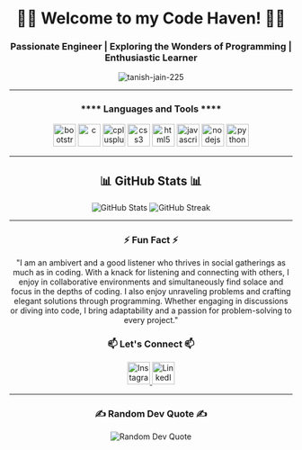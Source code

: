 <h1 align="center">👨‍💻 Welcome to my Code Haven! 👨‍💻</h1>
<h3 align="center">Passionate Engineer | Exploring the Wonders of Programming | Enthusiastic Learner</h3>
<p align="center"> 
    <img src="https://komarev.com/ghpvc/?username=tanish-jain-225&label=Profile%20views&color=0e75b6&style=flat-square" alt="tanish-jain-225" /> 
</p>

<hr>

<h3 align="center">**** Languages and Tools ****</h3>
<p align="center"> 
    <img src="https://cdn-icons-png.flaticon.com/128/5968/5968672.png" alt="bootstrap" width="40" height="40" />
    <img src="https://cdn-icons-png.flaticon.com/128/3665/3665923.png" alt="c" width="40" height="40" /> 
    <img src="https://cdn-icons-png.flaticon.com/128/6132/6132222.png" alt="cplusplus" width="40" height="40" /> 
    <img src="https://cdn-icons-png.flaticon.com/128/732/732190.png" alt="css3" width="40" height="40" /> 
    <img src="https://cdn-icons-png.flaticon.com/128/174/174854.png" alt="html5" width="40" height="40" /> 
    <img src="https://cdn-icons-png.flaticon.com/128/5968/5968292.png" alt="javascript" width="40" height="40" /> 
    <img src="https://t3.ftcdn.net/jpg/03/52/67/82/240_F_352678266_NFcwIwhhY76mkQItT4lCxyxcCTP3LgvY.jpg" alt="nodejs" width="40" height="40" /> 
    <img src="https://cdn-icons-png.flaticon.com/128/5968/5968350.png" alt="python" width="40" height="40" /> 
</p>

<hr>

<h2 align="center">📊 GitHub Stats 📊 </h2>

<p align="center">
    <img src="https://github-readme-stats.vercel.app/api?username=tanish-jain-225&theme=gruvbox&hide_border=false&include_all_commits=true&count_private=false" alt="GitHub Stats" />
    <img src="https://github-readme-streak-stats.herokuapp.com/?user=tanish-jain-225&theme=gruvbox&hide_border=false" alt="GitHub Streak" />
</p>

<hr>

<h3 align="center">⚡ Fun Fact ⚡</h3>
<p align="center">"I am an ambivert and a good listener who thrives in social gatherings as much as in coding. With a knack for listening and connecting with others, I enjoy in collaborative environments and simultaneously find solace and focus in the depths of coding. I also enjoy unraveling problems and crafting elegant solutions through programming. Whether engaging in discussions or diving into code, I bring adaptability and a passion for problem-solving to every project."</p>

<h3 align="center">📫 Let's Connect 📫</h3>
<p align="center">
    <a href="https://instagram.com/tanish_jain_225" target="_blank">
        <img src="https://cdn-icons-png.flaticon.com/128/2111/2111463.png" alt="Instagram_tanish_jain_225" height="40" width="40" />
    </a>
    <a href="https://www.linkedin.com/in/tanish-jain-tj02022005" target="_blank">
        <img src="https://upload.wikimedia.org/wikipedia/commons/thumb/c/ca/LinkedIn_logo_initials.png/480px-LinkedIn_logo_initials.png" alt="LinkedIn_tanish_jain" height="40" width="40" />
    </a>
</p>

<hr>

<h3 align="center">✍️ Random Dev Quote ✍️</h3>
<p align="center">
    <img src="https://quotes-github-readme.vercel.app/api?type=horizontal&theme=gruvbox" alt="Random Dev Quote" />
</p>
